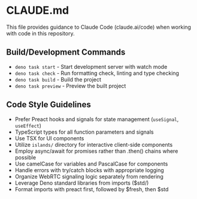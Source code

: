 # CLAUDE.md

This file provides guidance to Claude Code (claude.ai/code) when working with code in this repository.

## Build/Development Commands
- `deno task start` - Start development server with watch mode
- `deno task check` - Run formatting check, linting and type checking
- `deno task build` - Build the project
- `deno task preview` - Preview the built project

## Code Style Guidelines
- Prefer Preact hooks and signals for state management (`useSignal`, `useEffect`)
- TypeScript types for all function parameters and signals
- Use TSX for UI components
- Utilize `islands/` directory for interactive client-side components
- Employ async/await for promises rather than .then() chains where possible
- Use camelCase for variables and PascalCase for components
- Handle errors with try/catch blocks with appropriate logging
- Organize WebRTC signaling logic separately from rendering
- Leverage Deno standard libraries from imports ($std/)
- Format imports with preact first, followed by $fresh, then $std